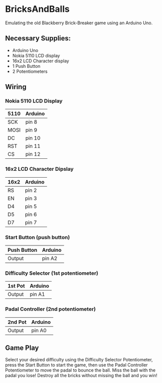 # BricksAndBalls
Emulating the old Blackberry Brick-Breaker game using an Arduino Uno.

## Necessary Supplies: 
- Arduino Uno
- Nokia 5110 LCD display
- 16x2 LCD Character display
- 1 Push Button
- 2 Potentiometers

## Wiring

### Nokia 5110 LCD Display
| 5110 | Arduino|
|------|--------|
|SCK | pin 8|
|MOSI | pin 9|
|DC | pin 10 |
|RST | pin 11|
|CS | pin 12|

### 16x2 LCD Character Dipslay
| 16x2 | Arduino|
|------|--------|
|RS | pin 2|
|EN | pin 3|
|D4 | pin 5|
|D5 | pin 6|
|D7 | pin 7|

### Start Button (push button)
| Push Button | Arduino|
|------|--------|
|Output | pin A2|


### Difficulty Selector (1st potentiometer)
| 1st Pot | Arduino|
|------|--------|
|Output | pin A1|

### Padal Controller (2nd potentiometer)
| 2nd Pot | Arduino|
|------|--------|
|Output | pin A0|

## Game Play
Select your desired difficulty using the Difficulty Selector Potentiometer, press the Start Button to start the game, then use the Padal Controller Potentiometer to move the padal to bounce the ball. Miss the ball with the padal you lose! Destroy all the bricks without missing the ball and you win! 
